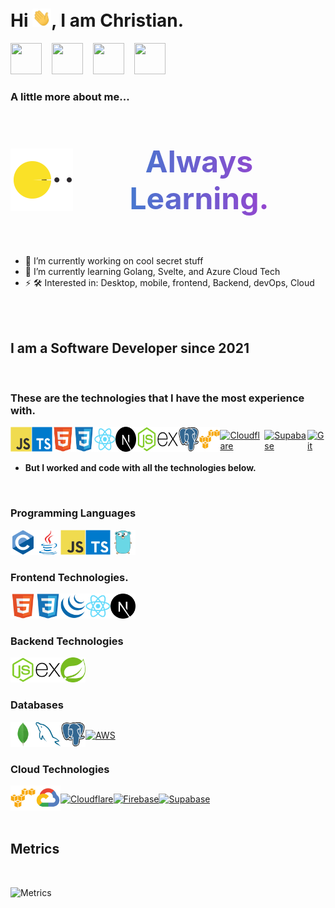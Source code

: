 

# Hi <img src="https://raw.githubusercontent.com/ABSphreak/ABSphreak/master/gifs/Hi.gif" width="30px">, I am Christian.

<div style="display:flex; flex-direction:row; align-items:center; ">
  <a target="_blank" href="https://www.linkedin.com/in/christian-misael-prado-ciokler-5553a41a7/">
    <img src="https://cdn.svgporn.com/logos/linkedin-icon.svg" width="50" height="50">
  </a>
   
  <a target="_blank" href="https://twitter.com/chrisciokler" style="margin-left: 16px;">
    <img src="https://cdn.svgporn.com/logos/twitter.svg" width="50" height="50">
  </a>
	
  <a target="_blank" href="http://instagram.com/chris_ciokler" style="margin-left: 16px;">
    <img src="https://static.cdninstagram.com/rsrc.php/v3/yt/r/30PrGfR3xhB.png" width="50" height="50">
  </a>
	
  <a target="_blank" href="https://www.facebook.com/christian.pradociokler/" style="margin-left: 16px;">
    <img src="https://cdn.svgporn.com/logos/facebook.svg" width="50" height="50">
  </a>
</div>


### A little more about me...


<div align="center" style="display:flex; flex-direction:row; align-items:center; ">
	<img src="https://raw.githubusercontent.com/Aniket965/Aniket965/master/pacman.svg?sanitize=true" width="100" height="100">
  <p style="font-size: 3rem; font-weight: bold; background: #278CCF;
background: linear-gradient(to right, #278CCF 0%, #B430CF 100%);
-webkit-background-clip: text;
-webkit-text-fill-color: transparent;
">Always Learning.</p> 
</div>



- 🔭 I’m currently working on cool secret stuff
- 🌱 I’m currently learning Golang, Svelte, and Azure Cloud Tech
- ⚡ 🛠 Interested in: Desktop, mobile, frontend, Backend, devOps, Cloud
<!-- - 👯 I’m looking to collaborate on ... -->
<!-- - 🤔 I’m looking for help with ... -->
<!-- - 💬 Ask me about ... -->
<!-- - 📫 How to reach me: ... -->
<!-- - 😄 Pronouns: ... -->
<!-- - ⚡ Fun fact: ... -->


<br>

<br>

## I am a Software Developer since 2021

<br>

### These are the technologies that I have the most experience with.

<div style="display:flex; flex-direction:row; align-items:center; ">
    <a target="_blank" href="https://www.javascript.com/">
      <img src="https://raw.githubusercontent.com/devicons/devicon/master/icons/javascript/javascript-original.svg" alt="JavaScript" width="40" height="40"/>
    </a>
    <a target="_blank" href="https://www.typescriptlang.org/">
      <img src="https://raw.githubusercontent.com/devicons/devicon/master/icons/typescript/typescript-original.svg" alt="TypeScript" width="40" height="40"/>
    </a>
    <a target="_blank" href="https://www.w3schools.com/html/">
      <img src="https://raw.githubusercontent.com/devicons/devicon/master/icons/html5/html5-original.svg" alt="HTML5" width="40" height="40"/>
    </a>
    <a target="_blank" href="https://www.w3schools.com/css/">
      <img src="https://raw.githubusercontent.com/devicons/devicon/master/icons/css3/css3-original.svg" alt="CSS3" width="40" height="40"/>
    </a>
    <a target="_blank" href="https://reactjs.org/">
      <img src="https://raw.githubusercontent.com/devicons/devicon/master/icons/react/react-original.svg" alt="React" width="40" height="40"/>
    </a>
    <a target="_blank" href="https://nextjs.org/">
      <img src="https://raw.githubusercontent.com/devicons/devicon/master/icons/nextjs/nextjs-original.svg" alt="Nextjs" width="40" height="40"/>
    <a>
    <a target="_blank" href="https://nodejs.org/en/">
      <img src="https://raw.githubusercontent.com/devicons/devicon/master/icons/nodejs/nodejs-original.svg" alt="Nodejs" width="40" height="40"/>
    </a>
    <a target="_blank" href="https://expressjs.com/">
      <img src="https://raw.githubusercontent.com/devicons/devicon/master/icons/express/express-original.svg" alt="Express" width="40" height="40"/>
    </a>
    <a target="_blank" href="https://www.postgresql.org/">
      <img src="https://raw.githubusercontent.com/devicons/devicon/master/icons/postgresql/postgresql-original.svg" alt="PostgreSQL" width="40" height="40"/>
    </a>
    <a target="_blank" href="https://aws.amazon.com/">
      <img src="https://raw.githubusercontent.com/devicons/devicon/master/icons/amazonwebservices/amazonwebservices-original.svg" alt="AWS" width="40" height="40"/>
    </a>
    <a target="_blank" href="https://www.cloudflare.com/">
      <img src="https://cdn.svgporn.com/logos/cloudflare.svg" alt="Cloudflare" width="40" height="40"/>
    </a>
    <a target="_blank" href="https://supabase.com/">
      <img src="https://cdn.svgporn.com/logos/supabase-icon.svg" alt="Supabase" width="40" height="40"/>
      </a>
      <a target="_blank" href="https://git-scm.com/">
      <img src="https://cdn.svgporn.com/logos/git-icon.svg" alt="Git" width="40" height="40"/>
      </a>
</div>

- **But I worked and code with all the technologies below.**

<br>

### Programming Languages

<div style="display:flex; flex-direction:row; align-items:center; ">
    <a target="_blank" href="https://www.cprogramming.com/">
      <img src="https://raw.githubusercontent.com/devicons/devicon/master/icons/c/c-original.svg" alt="C" width="40" height="40"/>
    </a>
    <a target="_blank" href="https://www.java.com/">
      <img src="https://raw.githubusercontent.com/devicons/devicon/master/icons/java/java-original.svg" alt="Java" width="40" height="40"/>
    </a>
    <a target="_blank" href="https://www.javascript.com/">
      <img src="https://raw.githubusercontent.com/devicons/devicon/master/icons/javascript/javascript-original.svg" alt="JavaScript" width="40" height="40"/>
    </a>
    <a target="_blank" href="https://www.typescriptlang.org/">
      <img src="https://raw.githubusercontent.com/devicons/devicon/master/icons/typescript/typescript-original.svg" alt="TypeScript" width="40" height="40"/>
    </a>
    <a target="_blank" href="https://go.dev/">
      <img src="https://raw.githubusercontent.com/devicons/devicon/master/icons/go/go-original.svg" alt="Go" width="40" height="40"/>
    </a>
</div>



### Frontend Technologies.

<div style="display:flex; flex-direction:row; align-items:center; ">
    <a target="_blank" href="https://www.w3schools.com/html/">
      <img src="https://raw.githubusercontent.com/devicons/devicon/master/icons/html5/html5-original.svg" alt="HTML5" width="40" height="40"/>
    </a>
    <a target="_blank" href="https://www.w3schools.com/css/">
      <img src="https://raw.githubusercontent.com/devicons/devicon/master/icons/css3/css3-original.svg" alt="CSS3" width="40" height="40"/>
    </a>
    <a target="_blank" href="https://jquery.com/">
      <img src="https://raw.githubusercontent.com/devicons/devicon/master/icons/jquery/jquery-original.svg" alt="React-Native" width="40" height="40"/>
    </a>
    <a target="_blank" href="https://reactjs.org/">
      <img src="https://raw.githubusercontent.com/devicons/devicon/master/icons/react/react-original.svg" alt="React" width="40" height="40"/>
    </a>
    <a target="_blank" href="https://nextjs.org/">
      <img src="https://raw.githubusercontent.com/devicons/devicon/master/icons/nextjs/nextjs-original.svg" alt="Nextjs" width="40" height="40"/>
    </a>
</div>




### Backend Technologies

<div style="display:flex; flex-direction:row; align-items:center; ">
    <a target="_blank" href="https://nodejs.org/en/">
      <img src="https://raw.githubusercontent.com/devicons/devicon/master/icons/nodejs/nodejs-original.svg" alt="Nodejs" width="40" height="40"/>
    </a>
    <a target="_blank" href="https://expressjs.com/">
      <img src="https://raw.githubusercontent.com/devicons/devicon/master/icons/express/express-original.svg" alt="Express" width="40" height="40"/>
    </a>
    <a target="_blank" href="https://spring.io/">
      <img src="https://raw.githubusercontent.com/devicons/devicon/master/icons/spring/spring-original.svg" alt="Spring" width="40" height="40"/>
    </a>
</div>


### Databases

<div style="display:flex; flex-direction:row; align-items:center; ">
    <a target="_blank" href="https://www.mongodb.com/">
      <img src="https://raw.githubusercontent.com/devicons/devicon/master/icons/mongodb/mongodb-original.svg" alt="MongoDB" width="40" height="40"/>
    </a>
    <a target="_blank" href="https://www.mysql.com/">
      <img src="https://raw.githubusercontent.com/devicons/devicon/master/icons/mysql/mysql-original.svg" alt="MySQL" width="40" height="40"/>
    </a>
    <a target="_blank" href="https://www.postgresql.org/">
      <img src="https://raw.githubusercontent.com/devicons/devicon/master/icons/postgresql/postgresql-original.svg" alt="PostgreSQL" width="40" height="40"/>
    </a>
    <a target="_blank" href="https://docs.aws.amazon.com/amazondynamodb/latest/developerguide/Programming.html">
      <img src="https://cdn.svgporn.com/logos/aws-dynamodb.svg" alt="AWS" width="40" height="40"/>
    </a>
</div>




### Cloud Technologies

<div style="display:flex; flex-direction:row; align-items:center; ">
    <a target="_blank" href="https://aws.amazon.com/">
      <img src="https://raw.githubusercontent.com/devicons/devicon/master/icons/amazonwebservices/amazonwebservices-original.svg" alt="AWS" width="40" height="40"/>
    </a>
    <a target="_blank" href="https://cloud.google.com/">
      <img src="https://raw.githubusercontent.com/devicons/devicon/master/icons/googlecloud/googlecloud-original.svg" alt="GCP" width="40" height="40"/>
    </a>
    <a target="_blank" href="https://www.cloudflare.com/">
      <img src="https://cdn.svgporn.com/logos/cloudflare.svg" alt="Cloudflare" width="40" height="40"/>
    </a>
    <a target="_blank" href="https://firebase.google.com/">
      <img src="https://cdn.svgporn.com/logos/firebase.svg" alt="Firebase" width="40" height="40"/>
    </a>
    <a target="_blank" href="https://supabase.com/">
      <img src="https://cdn.svgporn.com/logos/supabase-icon.svg" alt="Supabase" width="40" height="40"/>
    </a>
</div>

<br>

## Metrics

<br>

![Metrics](https://metrics.lecoq.io/chrisciokler?template=classic&base.activity=0&base.community=0&base.repositories=0&base.metadata=0&isocalendar=1&achievements=1&base=header%2C%20activity%2C%20community%2C%20repositories%2C%20metadata&base.indepth=false&base.hireable=false&base.skip=false&isocalendar=false&isocalendar.duration=full-year&achievements=false&achievements.threshold=C&achievements.secrets=false&achievements.display=detailed&achievements.limit=0&config.timezone=Etc%2FGMT%2B4)

